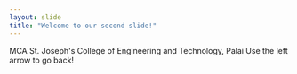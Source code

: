 ```yaml
---
layout: slide
title: "Welcome to our second slide!"
---
```

MCA
St. Joseph's College of Engineering and Technology, Palai
Use the left arrow to go back!
